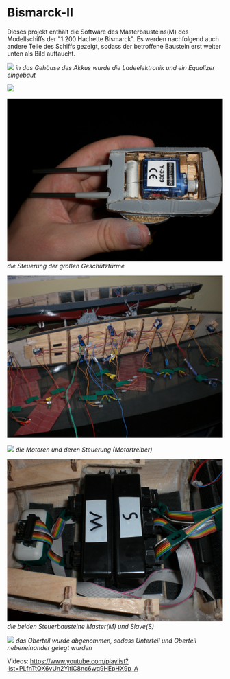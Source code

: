 Bismarck-II
===========

Dieses projekt enthält die Software des Masterbausteins(M) des Modellschiffs der "1:200 Hachette Bismarck". 
Es werden nachfolgend auch andere Teile des Schiffs gezeigt, sodass der betroffene Baustein erst weiter unten als Bild auftaucht.



![](/images/A.JPG) *in das Gehäuse des Akkus wurde die Ladeelektronik und ein Equalizer eingebaut*

![](/images/B.JPG) 

![](/images/C.JPG) *die Steuerung der großen Geschütztürme*

![](/images/D.JPG) 

![](/images/E.JPG) *die Motoren und deren Steuerung (Motortreiber)*

![](/images/F.JPG) *die beiden Steuerbausteine Master(M) und Slave(S)*

![](/images/G.JPG) *das Oberteil wurde abgenommen, sodass Unterteil und Oberteil nebeneinander gelegt wurden*

Videos: https://www.youtube.com/playlist?list=PLfnTtQX6vUn2YitiC8nc6wq9HEpHX9p_A
